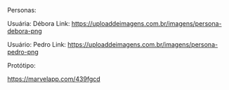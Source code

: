 ﻿Personas:

Usuária: Débora
Link: https://uploaddeimagens.com.br/imagens/persona-debora-png

Usuário: Pedro
Link: https://uploaddeimagens.com.br/imagens/persona-pedro-png


Protótipo:

https://marvelapp.com/439fgcd
 



 

 



 



 

 

